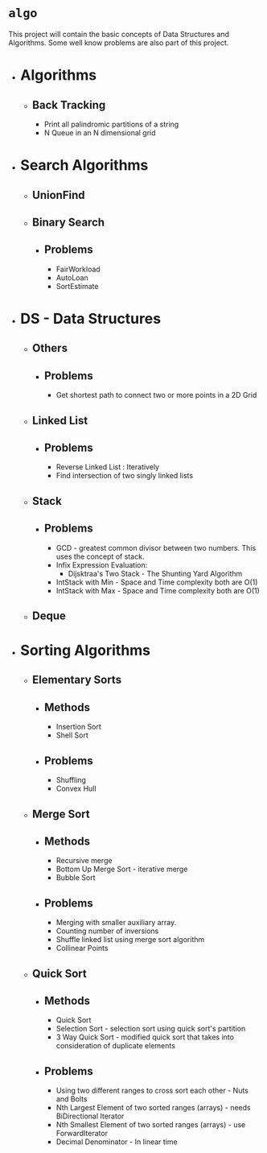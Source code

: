 # `algo`

This project will contain the basic concepts of Data Structures and Algorithms.
Some well know problems are also part of this project.

* **Algorithms**
    =
    * Back Tracking
        -
        * Print all palindromic partitions of a string
        * N Queue in an N dimensional grid
* **Search Algorithms**
    =
    * UnionFind
        -
    * Binary Search
        -
        * Problems
            -
            * FairWorkload
            * AutoLoan
            * SortEstimate
        
    
* **DS - Data Structures**
    =
    * Others
        -
        *   Problems
            -
            *   Get shortest path to connect two or more points in a 2D Grid
    * Linked List
        -
        *   Problems
            -
            *   Reverse Linked List : Iteratively
            *   Find intersection of two singly linked lists
    * Stack
        -    
        *   Problems
            -   
            *   GCD - greatest common divisor between two numbers. This uses the concept of stack.
            *   Infix Expression Evaluation:
                *   Dijsktraa's Two Stack - The Shunting Yard Algorithm
            *   IntStack with Min - Space and Time complexity both are O(1)
            *   IntStack with Max - Space and Time complexity both are O(1)
    * Deque
        -

      
               
* **Sorting Algorithms**
    =
    * **Elementary Sorts**
        -
        * Methods
            -
            * Insertion Sort
            * Shell Sort
        * Problems
            -
            * Shuffling
            * Convex Hull
    * **Merge Sort**
        -
        * Methods
            -
            * Recursive merge
            * Bottom Up Merge Sort - iterative merge
            * Bubble Sort
        * Problems
            -
            * Merging with smaller auxiliary array.
            * Counting number of inversions
            * Shuffle linked list using merge sort algorithm
            * Collinear Points
    * **Quick Sort**
        -    
        * Methods
            -
            * Quick Sort
            * Selection Sort  - selection sort using quick sort's partition
            * 3 Way Quick Sort - modified quick sort that takes into consideration of duplicate elements
        * Problems
            -
            * Using two different ranges to cross sort each other - Nuts and Bolts
            * Nth Largest Element of two sorted ranges (arrays) - needs BiDirectional Iterator
            * Nth Smallest Element of two sorted ranges (arrays) - use ForwardIterator
            * Decimal Denominator - In linear time
            
            